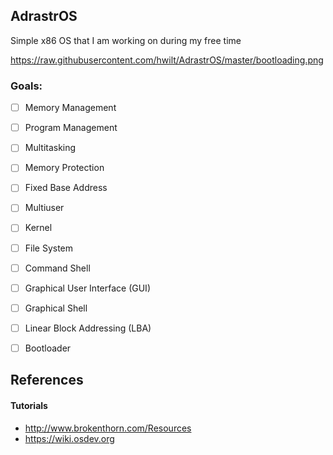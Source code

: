 ## AdrastrOS

Simple x86 OS that I am working on during my free time

https://raw.githubusercontent.com/hwilt/AdrastrOS/master/bootloading.png


### Goals:
- [ ] Memory Management
- [ ] Program Management
- [ ] Multitasking
- [ ] Memory Protection
- [ ] Fixed Base Address
- [ ] Multiuser
- [ ] Kernel
- [ ] File System
- [ ] Command Shell
- [ ] Graphical User Interface (GUI)
- [ ] Graphical Shell
- [ ] Linear Block Addressing (LBA)
- [ ] Bootloader


## References

#### Tutorials

- http://www.brokenthorn.com/Resources
- https://wiki.osdev.org
